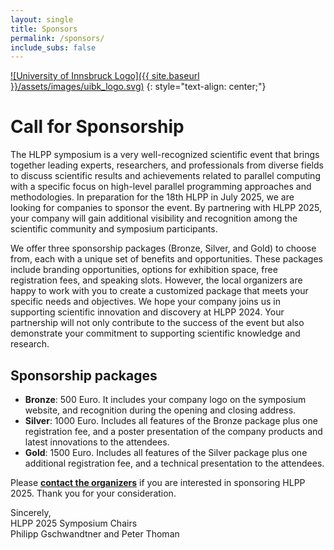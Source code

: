 ```yaml
---
layout: single
title: Sponsors
permalink: /sponsors/
include_subs: false
---
```


[![University of Innsbruck Logo]({{ site.baseurl }}/assets/images/uibk_logo.svg)](https://uibk.ac.at)
{: style="text-align: center;"}

# Call for Sponsorship

The HLPP symposium is a very well-recognized scientific event that brings together leading experts, researchers, and professionals from diverse fields to discuss scientific results and achievements related to parallel computing with a specific focus on high-level parallel programming approaches and methodologies. In preparation for the 18th HLPP in July 2025, we are looking for companies to sponsor the event. By partnering with HLPP 2025, your company will gain additional visibility and recognition among the scientific community and symposium participants.

We offer three sponsorship packages (Bronze, Silver, and Gold) to choose from, each with a unique set of benefits and opportunities. These packages include branding opportunities, options for exhibition space, free registration fees, and speaking slots. However, the local organizers are happy to work with you to create a customized package that meets your specific needs and objectives. We hope your company joins us in supporting scientific innovation and discovery at HLPP 2024. Your partnership will not only contribute to the success of the event but also demonstrate your commitment to supporting scientific knowledge and research.

## Sponsorship packages
 * **Bronze**: 500 Euro. It includes your company logo on the symposium website, and recognition during the opening and closing address.
 * **Silver**: 1000 Euro. Includes all features of the Bronze package plus one registration fee, and a poster presentation of the company products and latest innovations to the attendees.
 * **Gold**: 1500 Euro. Includes all features of the Silver package plus one additional registration fee, and a technical presentation to the attendees.

Please **[contact the organizers](mailto:philipp.gschwandtner@uibk.ac.at)** if you are interested in sponsoring HLPP 2025. Thank you for your consideration.

Sincerely,  
HLPP 2025 Symposium Chairs  
Philipp Gschwandtner and Peter Thoman
